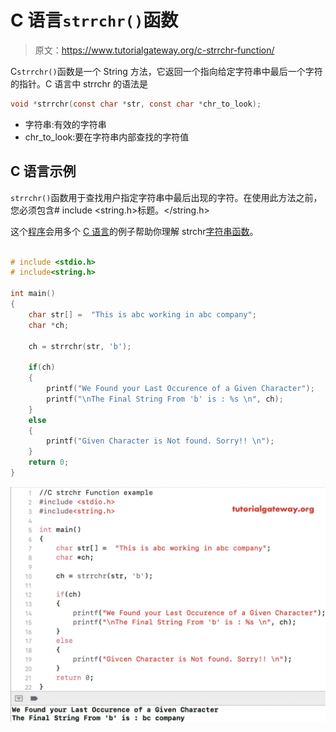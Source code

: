 # C 语言`strrchr()`函数

> 原文：<https://www.tutorialgateway.org/c-strrchr-function/>

C`strrchr()`函数是一个 String 方法，它返回一个指向给定字符串中最后一个字符的指针。C 语言中 strrchr 的语法是

```c
void *strrchr(const char *str, const char *chr_to_look);
```

*   字符串:有效的字符串
*   chr_to_look:要在字符串内部查找的字符值

## C 语言示例

`strrchr()`函数用于查找用户指定字符串中最后出现的字符。在使用此方法之前，您必须包含# include <string.h>标题。</string.h>

这个[程序](https://www.tutorialgateway.org/c-programming-examples/)会用多个 [C 语言](https://www.tutorialgateway.org/c-programming/)的例子帮助你理解 strchr[字符串函数](https://www.tutorialgateway.org/c-string/)。

```c

# include <stdio.h> 
# include<string.h>

int main()
{
    char str[] =  "This is abc working in abc company";
    char *ch;

    ch = strrchr(str, 'b');

    if(ch)
    {
        printf("We Found your Last Occurence of a Given Character");
        printf("\nThe Final String From 'b' is : %s \n", ch);
    }
    else
    {
        printf("Given Character is Not found. Sorry!! \n");
    }
    return 0;
}
```

![C strrchr function example](img/92dd8f2fcd7bf90f74f57583b72c5a31.png)